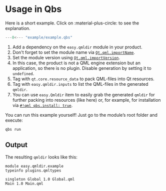 # Usage in Qbs

Here is a short example. Click on :material-plus-circle: to see the explanation.

```qml title="example/example.qbs" hl_lines="12 19 35 39-42"
---8<--- "example/example.qbs"
```

1. Add a dependency on the `easy.qmldir` module in your product.
2. Don't forget to set the module name via [`Qt.qml.importName`](https://doc.qt.io/qbs/qml-qbsmodules-qt-qml.html#importName-prop).
3. Set the module version using [`Qt.qml.importVersion`](https://doc.qt.io/qbs/qml-qbsmodules-qt-qml.html#importVersion-prop).
4. In this case, the product is not a QML engine extension but an application, so there is no plugin. Disable generation by setting it to `undefined`.
5. Tag with `qt.core.resource_data` to pack QML-files into Qt resources.
6. Tag with `easy.qmldir.inputs` to list the QML-files in the generated `qmldir`.
7. You can use `easy.Qmldir` item to easily grab the generated `qmldir` for further packing into resources (like here) or, for example, for installation via [`#!qml qbs.install: true`](https://doc.qt.io/qbs/qml-qbsmodules-qbs.html#install-prop).

You can run this example yourself! Just go to the module’s root folder and execute:
```sh
qbs run
```

## Output

The resulting `qmldir` looks like this:

```plain title="qmldir"
module easy.qmldir.example
typeinfo plugins.qmltypes

singleton Global 1.0 Global.qml
Main 1.0 Main.qml
```
